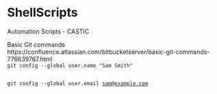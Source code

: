 # ShellScripts
Automation Scripts - CASTIC 

<p>
Basic Git commands <br>
https://confluence.atlassian.com/bitbucketserver/basic-git-commands-776639767.html

<code>
git config --global user.name "Sam Smith"

git config --global user.email sam@example.com



</code>

</p>
